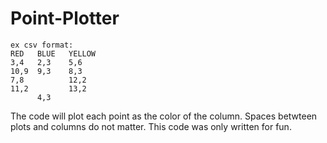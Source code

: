 # Point-Plotter
```
ex csv format:
RED   BLUE   YELLOW
3,4   2,3    5,6
10,9  9,3    8,3
7,8          12,2
11,2         13,2
      4,3
```      
      
      
The code will plot each point as the color of the column. Spaces betwteen plots and columns do not matter. This code was only written for fun. 
